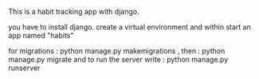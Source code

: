 This is a habit tracking app with django.

you have to install django.
create a virtual environment and within start an app named "habits"

for migrations : python manage.py makemigrations , then : python manage.py migrate and to run the server write : python manage.py runserver


